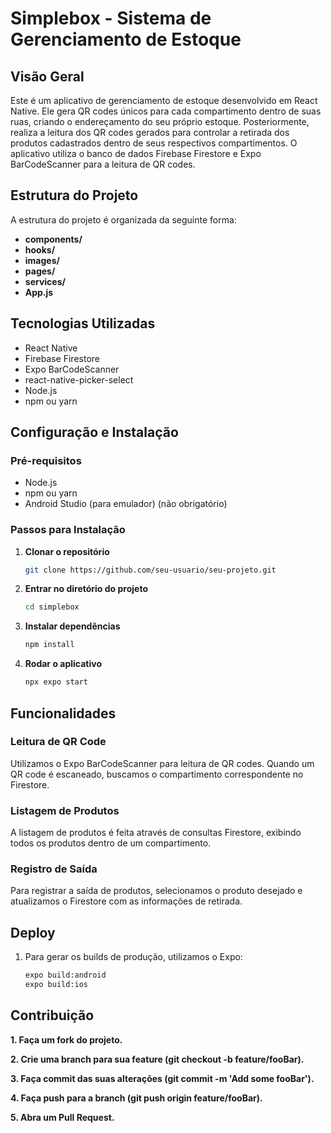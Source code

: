 # Simplebox - Sistema de Gerenciamento de Estoque

## Visão Geral
Este é um aplicativo de gerenciamento de estoque desenvolvido em React Native. Ele gera QR codes únicos para cada compartimento dentro de suas ruas, criando o endereçamento do seu próprio estoque. Posteriormente, realiza a leitura dos QR codes gerados para controlar a retirada dos produtos cadastrados dentro de seus respectivos compartimentos. O aplicativo utiliza o banco de dados Firebase Firestore e Expo BarCodeScanner para a leitura de QR codes.

## Estrutura do Projeto
A estrutura do projeto é organizada da seguinte forma:
- **components/**
- **hooks/**
- **images/**
- **pages/**
- **services/**
- **App.js**

## Tecnologias Utilizadas
- React Native
- Firebase Firestore
- Expo BarCodeScanner
- react-native-picker-select
- Node.js
- npm ou yarn

## Configuração e Instalação

### Pré-requisitos
- Node.js
- npm ou yarn
- Android Studio (para emulador) (não obrigatório)

### Passos para Instalação

1. **Clonar o repositório**
   ```sh
   git clone https://github.com/seu-usuario/seu-projeto.git

2. **Entrar no diretório do projeto**
   ```sh
   cd simplebox

3. **Instalar dependências**
   ```sh
   npm install

4. **Rodar o aplicativo**
   ```sh
   npx expo start

## Funcionalidades

### Leitura de QR Code
Utilizamos o Expo BarCodeScanner para leitura de QR codes. Quando um QR code é escaneado, buscamos o compartimento correspondente no Firestore.

### Listagem de Produtos
A listagem de produtos é feita através de consultas Firestore, exibindo todos os produtos dentro de um compartimento.

### Registro de Saída
Para registrar a saída de produtos, selecionamos o produto desejado e atualizamos o Firestore com as informações de retirada.

## Deploy

1. Para gerar os builds de produção, utilizamos o Expo:
   ```sh
   expo build:android
   expo build:ios  


## Contribuição

**1. Faça um fork do projeto.**

**2. Crie uma branch para sua feature (git checkout -b feature/fooBar).**

**3. Faça commit das suas alterações (git commit -m 'Add some fooBar').**

**4. Faça push para a branch (git push origin feature/fooBar).**

**5. Abra um Pull Request.**
